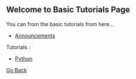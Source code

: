 ## Welcome to Basic Tutorials Page

You can from the basic tutorials from here...


* [Announcements](announcements.md)

Tutorials :


* [Python](python.md)

[Go Back](index.md)
